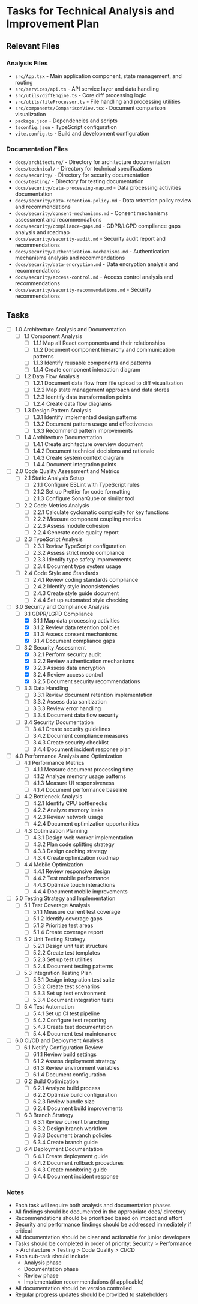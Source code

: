 # Tasks for Technical Analysis and Improvement Plan

## Relevant Files

### Analysis Files
- `src/App.tsx` - Main application component, state management, and routing
- `src/services/api.ts` - API service layer and data handling
- `src/utils/diffEngine.ts` - Core diff processing logic
- `src/utils/fileProcessor.ts` - File handling and processing utilities
- `src/components/ComparisonView.tsx` - Document comparison visualization
- `package.json` - Dependencies and scripts
- `tsconfig.json` - TypeScript configuration
- `vite.config.ts` - Build and development configuration

### Documentation Files
- `docs/architecture/` - Directory for architecture documentation
- `docs/technical/` - Directory for technical specifications
- `docs/security/` - Directory for security documentation
- `docs/testing/` - Directory for testing documentation
- `docs/security/data-processing-map.md` - Data processing activities documentation
- `docs/security/data-retention-policy.md` - Data retention policy review and recommendations
- `docs/security/consent-mechanisms.md` - Consent mechanisms assessment and recommendations
- `docs/security/compliance-gaps.md` - GDPR/LGPD compliance gaps analysis and roadmap
- `docs/security/security-audit.md` - Security audit report and recommendations
- `docs/security/authentication-mechanisms.md` - Authentication mechanisms analysis and recommendations
- `docs/security/data-encryption.md` - Data encryption analysis and recommendations
- `docs/security/access-control.md` - Access control analysis and recommendations
- `docs/security/security-recommendations.md` - Security recommendations

## Tasks

- [ ] 1.0 Architecture Analysis and Documentation
  - [ ] 1.1 Component Analysis
    - [ ] 1.1.1 Map all React components and their relationships
    - [ ] 1.1.2 Document component hierarchy and communication patterns
    - [ ] 1.1.3 Identify reusable components and patterns
    - [ ] 1.1.4 Create component interaction diagram
  - [ ] 1.2 Data Flow Analysis
    - [ ] 1.2.1 Document data flow from file upload to diff visualization
    - [ ] 1.2.2 Map state management approach and data stores
    - [ ] 1.2.3 Identify data transformation points
    - [ ] 1.2.4 Create data flow diagrams
  - [ ] 1.3 Design Pattern Analysis
    - [ ] 1.3.1 Identify implemented design patterns
    - [ ] 1.3.2 Document pattern usage and effectiveness
    - [ ] 1.3.3 Recommend pattern improvements
  - [ ] 1.4 Architecture Documentation
    - [ ] 1.4.1 Create architecture overview document
    - [ ] 1.4.2 Document technical decisions and rationale
    - [ ] 1.4.3 Create system context diagram
    - [ ] 1.4.4 Document integration points

- [ ] 2.0 Code Quality Assessment and Metrics
  - [ ] 2.1 Static Analysis Setup
    - [ ] 2.1.1 Configure ESLint with TypeScript rules
    - [ ] 2.1.2 Set up Prettier for code formatting
    - [ ] 2.1.3 Configure SonarQube or similar tool
  - [ ] 2.2 Code Metrics Analysis
    - [ ] 2.2.1 Calculate cyclomatic complexity for key functions
    - [ ] 2.2.2 Measure component coupling metrics
    - [ ] 2.2.3 Assess module cohesion
    - [ ] 2.2.4 Generate code quality report
  - [ ] 2.3 TypeScript Analysis
    - [ ] 2.3.1 Review TypeScript configuration
    - [ ] 2.3.2 Assess strict mode compliance
    - [ ] 2.3.3 Identify type safety improvements
    - [ ] 2.3.4 Document type system usage
  - [ ] 2.4 Code Style and Standards
    - [ ] 2.4.1 Review coding standards compliance
    - [ ] 2.4.2 Identify style inconsistencies
    - [ ] 2.4.3 Create style guide document
    - [ ] 2.4.4 Set up automated style checking

- [ ] 3.0 Security and Compliance Analysis
  - [ ] 3.1 GDPR/LGPD Compliance
    - [x] 3.1.1 Map data processing activities
    - [x] 3.1.2 Review data retention policies
    - [x] 3.1.3 Assess consent mechanisms
    - [x] 3.1.4 Document compliance gaps
  - [ ] 3.2 Security Assessment
    - [x] 3.2.1 Perform security audit
    - [x] 3.2.2 Review authentication mechanisms
    - [x] 3.2.3 Assess data encryption
    - [x] 3.2.4 Review access control
    - [x] 3.2.5 Document security recommendations
  - [ ] 3.3 Data Handling
    - [ ] 3.3.1 Review document retention implementation
    - [ ] 3.3.2 Assess data sanitization
    - [ ] 3.3.3 Review error handling
    - [ ] 3.3.4 Document data flow security
  - [ ] 3.4 Security Documentation
    - [ ] 3.4.1 Create security guidelines
    - [ ] 3.4.2 Document compliance measures
    - [ ] 3.4.3 Create security checklist
    - [ ] 3.4.4 Document incident response plan

- [ ] 4.0 Performance Analysis and Optimization
  - [ ] 4.1 Performance Metrics
    - [ ] 4.1.1 Measure document processing time
    - [ ] 4.1.2 Analyze memory usage patterns
    - [ ] 4.1.3 Measure UI responsiveness
    - [ ] 4.1.4 Document performance baseline
  - [ ] 4.2 Bottleneck Analysis
    - [ ] 4.2.1 Identify CPU bottlenecks
    - [ ] 4.2.2 Analyze memory leaks
    - [ ] 4.2.3 Review network usage
    - [ ] 4.2.4 Document optimization opportunities
  - [ ] 4.3 Optimization Planning
    - [ ] 4.3.1 Design web worker implementation
    - [ ] 4.3.2 Plan code splitting strategy
    - [ ] 4.3.3 Design caching strategy
    - [ ] 4.3.4 Create optimization roadmap
  - [ ] 4.4 Mobile Optimization
    - [ ] 4.4.1 Review responsive design
    - [ ] 4.4.2 Test mobile performance
    - [ ] 4.4.3 Optimize touch interactions
    - [ ] 4.4.4 Document mobile improvements

- [ ] 5.0 Testing Strategy and Implementation
  - [ ] 5.1 Test Coverage Analysis
    - [ ] 5.1.1 Measure current test coverage
    - [ ] 5.1.2 Identify coverage gaps
    - [ ] 5.1.3 Prioritize test areas
    - [ ] 5.1.4 Create coverage report
  - [ ] 5.2 Unit Testing Strategy
    - [ ] 5.2.1 Design unit test structure
    - [ ] 5.2.2 Create test templates
    - [ ] 5.2.3 Set up test utilities
    - [ ] 5.2.4 Document testing patterns
  - [ ] 5.3 Integration Testing Plan
    - [ ] 5.3.1 Design integration test suite
    - [ ] 5.3.2 Create test scenarios
    - [ ] 5.3.3 Set up test environment
    - [ ] 5.3.4 Document integration tests
  - [ ] 5.4 Test Automation
    - [ ] 5.4.1 Set up CI test pipeline
    - [ ] 5.4.2 Configure test reporting
    - [ ] 5.4.3 Create test documentation
    - [ ] 5.4.4 Document test maintenance

- [ ] 6.0 CI/CD and Deployment Analysis
  - [ ] 6.1 Netlify Configuration Review
    - [ ] 6.1.1 Review build settings
    - [ ] 6.1.2 Assess deployment strategy
    - [ ] 6.1.3 Review environment variables
    - [ ] 6.1.4 Document configuration
  - [ ] 6.2 Build Optimization
    - [ ] 6.2.1 Analyze build process
    - [ ] 6.2.2 Optimize build configuration
    - [ ] 6.2.3 Review bundle size
    - [ ] 6.2.4 Document build improvements
  - [ ] 6.3 Branch Strategy
    - [ ] 6.3.1 Review current branching
    - [ ] 6.3.2 Design branch workflow
    - [ ] 6.3.3 Document branch policies
    - [ ] 6.3.4 Create branch guide
  - [ ] 6.4 Deployment Documentation
    - [ ] 6.4.1 Create deployment guide
    - [ ] 6.4.2 Document rollback procedures
    - [ ] 6.4.3 Create monitoring guide
    - [ ] 6.4.4 Document incident response

### Notes
- Each task will require both analysis and documentation phases
- All findings should be documented in the appropriate docs/ directory
- Recommendations should be prioritized based on impact and effort
- Security and performance findings should be addressed immediately if critical
- All documentation should be clear and actionable for junior developers
- Tasks should be completed in order of priority: Security > Performance > Architecture > Testing > Code Quality > CI/CD
- Each sub-task should include:
  - Analysis phase
  - Documentation phase
  - Review phase
  - Implementation recommendations (if applicable)
- All documentation should be version controlled
- Regular progress updates should be provided to stakeholders 